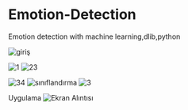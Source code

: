 # Emotion-Detection
Emotion detection with machine learning,dlib,python

![giriş](https://user-images.githubusercontent.com/45233307/141510496-f88454aa-7b66-481d-8b94-86b09e4c915a.PNG)

![1](https://user-images.githubusercontent.com/45233307/141510988-768a31fc-8bf4-44f2-a31c-93946b772eeb.PNG)
![23](https://user-images.githubusercontent.com/45233307/141511020-70fdccc7-a538-4135-850b-56bd66c9bf97.PNG)

![34](https://user-images.githubusercontent.com/45233307/141511064-51ec2315-c8ad-459e-9f42-f091c521eef4.PNG)
![sınıflandırma](https://user-images.githubusercontent.com/45233307/141509988-e9ad29ca-c379-4642-8c06-7f2118732eb8.PNG)
![3](https://user-images.githubusercontent.com/45233307/141510004-7a5b6fe8-bd75-461f-869a-c6d118954fd5.PNG)


Uygulama 
![Ekran Alıntısı](https://user-images.githubusercontent.com/45233307/141510015-cafa5adc-d5a0-443f-a451-33148cbbe557.PNG)
